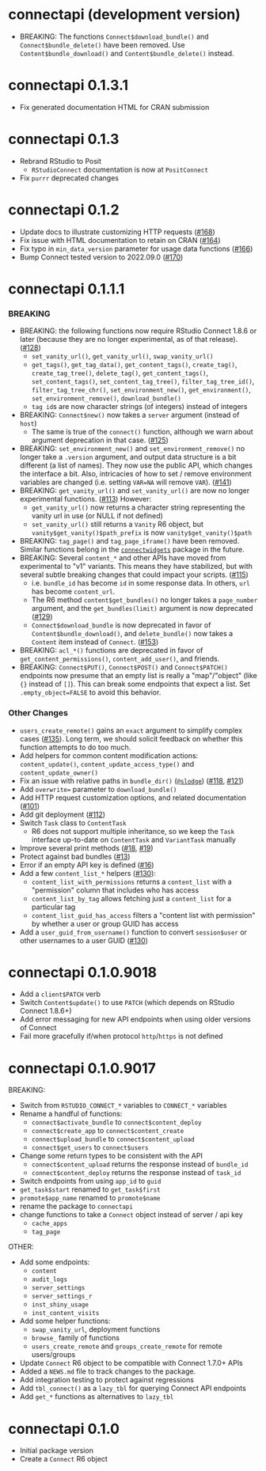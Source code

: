 # connectapi (development version)

- BREAKING: The functions `Connect$download_bundle()` and
  `Connect$bundle_delete()` have been removed. Use `Content$bundle_download()`
  and `Content$bundle_delete()` instead.

# connectapi 0.1.3.1

- Fix generated documentation HTML for CRAN submission

# connectapi 0.1.3

- Rebrand RStudio to Posit
  - `RStudioConnect` documentation is now at `PositConnect`
- Fix `purrr` deprecated changes

# connectapi 0.1.2

- Update docs to illustrate customizing HTTP requests
([#168](https://github.com/rstudio/connectapi/pull/168))
- Fix issue with HTML documentation to retain on CRAN
([#164](https://github.com/rstudio/connectapi/pull/164))
- Fix typo in `min_data_version` parameter for usage data functions
([#166](https://github.com/rstudio/connectapi/pull/166))
- Bump Connect tested version to 2022.09.0
  ([#170](https://github.com/rstudio/connectapi/pull/170))

# connectapi 0.1.1.1

### BREAKING

- BREAKING: the following functions now require RStudio Connect 1.8.6 or later
(because they are no longer experimental, as of that release).
([#128](https://github.com/rstudio/connectapi/pulls/12))
    - `set_vanity_url()`, `get_vanity_url()`, `swap_vanity_url()`
    - `get_tags()`, `get_tag_data()`, `get_content_tags()`, `create_tag()`,
    `create_tag_tree()`, `delete_tag()`, `get_content_tags()`,
    `set_content_tags()`, `set_content_tag_tree()`, `filter_tag_tree_id()`,
    `filter_tag_tree_chr()`, `set_environment_new()`, `get_environment()`,
    `set_environment_remove()`, `download_bundle()`
    - `tag id`s are now character strings (of integers) instead of integers
- BREAKING: `Connect$new()` now takes a `server` argument (instead of `host`)
    - The same is true of the `connect()` function, although we warn about
    argument deprecation in that case.
    ([#125](https://github.com/rstudio/connectapi/pulls/125))
- BREAKING: `set_environment_new()` and `set_environment_remove()` no longer
  take a `.version` argument, and output data structure is a bit different (a
  list of names). They now use the public API, which changes the interface a bit.
  Also, intricacies of how to set / remove environment variables are changed (i.e.
  setting `VAR=NA` will remove `VAR`).
  ([#141](https://github.com/rstudio/connectapi/pull/141))
- BREAKING: `get_vanity_url()` and `set_vanity_url()` are now no longer
  experimental functions.
  ([#113](https://github.com/rstudio/connectapi/pulls/113)) However:
    - `get_vanity_url()` now returns a character string representing the vanity
    url in use (or NULL if not defined)
    - `set_vanity_url()` still returns a `Vanity` R6 object, but
    `vanity$get_vanity()$path_prefix` is now `vanity$get_vanity()$path`
- BREAKING: `tag_page()` and `tag_page_iframe()` have been removed. Similar functions belong
  in the [`connectwidgets`](https://rstudio.github.io/connectwidgets/) package in the future.
- BREAKING: Several `content_*` and other APIs have moved from experimental to
  "v1" variants. This means they have stabilized, but with several subtle breaking
  changes that could impact your scripts.
  ([#115](https://github.com/rstudio/connectapi/pulls/115))
    - i.e. `bundle_id` has become `id` in some response data. In others, `url` has become `content_url`.
    - The R6 method `content$get_bundles()` no longer takes a `page_number`
    argument, and the `get_bundles(limit)` argument is now deprecated
    ([#129](https://github.com/rstudio/connectapi/pulls/129))
    - `Connect$download_bundle` is now deprecated in favor of
    `Content$bundle_download()`, and `delete_bundle()` now takes a `Content`
    item instead of `Connect`.
    ([#153](https://github.com/rstudio/connectapi/pull/153))
- BREAKING: `acl_*()` functions are deprecated in favor of
  `get_content_permissions()`, `content_add_user()`, and friends.
- BREAKING: `Connect$PUT()`, `Connect$POST()` and `Connect$PATCH()` endpoints
  now presume that an empty list is really a "map"/"object" (like `{}` instead
  of `[]`). This can break some endpoints that expect a list. Set
  `.empty_object=FALSE` to avoid this behavior.

### Other Changes

- `users_create_remote()` gains an `exact` argument to simplify complex cases
  ([#135](https://github.com/rstudio/connectapi/issues/135)). Long term, we should
  solicit feedback on whether this function attempts to do too much.
- Add helpers for common content modification actions: `content_update()`,
  `content_update_access_type()` and `content_update_owner()`
- Fix an issue with relative paths in `bundle_dir()`
  ([`@slodge`](https://github.com/slodge))
  ([#118](https://github.com/rstudio/connectapi/issues/118),
  [#121](https://github.com/rstudio/connectapi/issues/121))
- Add `overwrite=` parameter to `download_bundle()`
- Add HTTP request customization options, and related documentation
  ([#101](https://github.com/rstudio/connectapi/pull/101))
- Add git deployment ([#112](https://github.com/rstudio/connectapi/issues/112))
- Switch `Task` class to `ContentTask`
    - R6 does not support multiple inheritance, so we keep the `Task` interface up-to-date on
      `ContentTask` and `VariantTask` manually
- Improve several print methods
([#18](https://github.com/rstudio/connectapi/issues/18),
[#19](https://github.com/rstudio/connectapi/issues/19))
- Protect against bad bundles
([#13](https://github.com/rstudio/connectapi/issues/13))
- Error if an empty API key is defined ([#16](https://github.com/rstudio/connectapi/issues/16))
- Add a few `content_list_*` helpers
  ([#130](https://github.com/rstudio/connectapi/pulls/130)):
  - `content_list_with_permissions` returns a `content_list` with a "permission"
    column that includes who has access
  - `content_list_by_tag` allows fetching just a `content_list` for a particular tag
  - `content_list_guid_has_access` filters a "content list with permission" by
    whether a user or group GUID has access
- Add a `user_guid_from_username()` function to convert `session$user` or other
  usernames to a user GUID
  ([#130](https://github.com/rstudio/connectapi/pulls/130))

# connectapi 0.1.0.9018

- Add a `client$PATCH` verb
- Switch `Content$update()` to use `PATCH` (which depends on RStudio Connect 1.8.6+)
- Add error messaging for new API endpoints when using older versions of Connect
- Fail more gracefully if/when protocol `http`/`https` is not defined

# connectapi 0.1.0.9017

BREAKING: 
* Switch from `RSTUDIO_CONNECT_*` variables to `CONNECT_*` variables
* Rename a handful of functions:
  - `connect$activate_bundle` to `connect$content_deploy`
  - `connect$create_app` to `connect$content_create`
  - `connect$upload_bundle` to `connect$content_upload`
  - `connect$get_users` to `connect$users`
* Change some return types to be consistent with the API
  - `connect$content_upload` returns the response instead of `bundle_id`
  - `connect$content_deploy` returns the response instead of `task_id`
* Switch endpoints from using `app_id` to `guid`
* `get_task$start` renamed to `get_task$first`
* `promote$app_name` renamed to `promote$name`
* rename the package to `connectapi`
* change functions to take a `Connect` object instead of server / api key
  - `cache_apps`
  - `tag_page`

OTHER: 
* Add some endpoints:
  - `content`
  - `audit_logs`
  - `server_settings`
  - `server_settings_r`
  - `inst_shiny_usage`
  - `inst_content_visits`
* Add some helper functions:
  - `swap_vanity_url`, deployment functions
  - `browse_` family of functions
  - `users_create_remote` and `groups_create_remote` for remote users/groups
* Update `Connect` R6 object to be compatible with Connect 1.7.0+ APIs
* Added a `NEWS.md` file to track changes to the package.
* Add integration testing to protect against regressions
* Add `tbl_connect()` as a `lazy_tbl` for querying Connect API endpoints
* Add `get_*` functions as alternatives to `lazy_tbl`

# connectapi 0.1.0

* Initial package version
* Create a `Connect` R6 object
